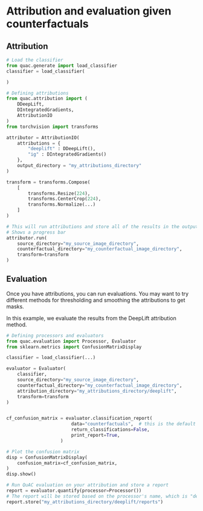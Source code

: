 # Attribution and evaluation given counterfactuals

## Attribution
```python
# Load the classifier
from quac.generate import load_classifier
classifier = load_classifier(

)

# Defining attributions
from quac.attribution import (
    DDeepLift,
    DIntegratedGradients,
    AttributionIO
)
from torchvision import transforms

attributor = AttributionIO(
    attributions = {
        "deeplift" : DDeepLift(),
        "ig" : DIntegratedGradients()
    },
    output_directory = "my_attributions_directory"
)

transform = transforms.Compose(
    [
        transforms.Resize(224),
        transforms.CenterCrop(224),
        transforms.Normalize(...)
    ]
)

# This will run attributions and store all of the results in the output_directory
# Shows a progress bar
attributor.run(
    source_directory="my_source_image_directory",
    counterfactual_directory="my_counterfactual_image_directory",
    transform=transform
)
```

## Evaluation
Once you have attributions, you can run evaluations.
You may want to try different methods for thresholding and smoothing the attributions to get masks.


In this example, we evaluate the results from the DeepLift attribution method.

```python
# Defining processors and evaluators
from quac.evaluation import Processor, Evaluator
from sklearn.metrics import ConfusionMatrixDisplay

classifier = load_classifier(...)

evaluator = Evaluator(
    classifier,
    source_directory="my_source_image_directory",
    counterfactual_directory="my_counterfactual_image_directory",
    attribution_directory="my_attributions_directory/deeplift",
    transform=transform
)


cf_confusion_matrix = evaluator.classification_report(
                        data="counterfactuals",  # this is the default
                        return_classifications=False,
                        print_report=True,
                    )

# Plot the confusion matrix
disp = ConfusionMatrixDisplay(
    confusion_matrix=cf_confusion_matrix,
)
disp.show()

# Run QuAC evaluation on your attribution and store a report
report = evaluator.quantify(processor=Processor())
# The report will be stored based on the processor's name, which is "default" by default
report.store("my_attributions_directory/deeplift/reports")
```
